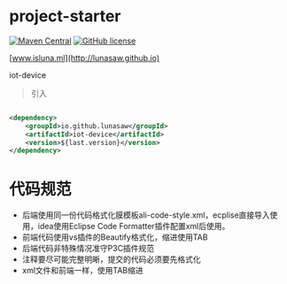 # project-starter

[![Maven Central](https://img.shields.io/maven-central/v/io.github.lunasaw/project-starter)](https://mvnrepository.com/artifact/io.github.lunasaw/project-starter)
[![GitHub license](https://img.shields.io/badge/MIT_License-blue.svg)](https://raw.githubusercontent.com/lunasaw/project-starter/master/LICENSE)

[www.isluna.ml](http://lunasaw.github.io)

iot-device



> 引入

```xml

<dependency>
    <groupId>io.github.lunasaw</groupId>
    <artifactId>iot-device</artifactId>
    <version>${last.version}</version>
</dependency>
```

# 代码规范

- 后端使用同一份代码格式化膜模板ali-code-style.xml，ecplise直接导入使用，idea使用Eclipse Code Formatter插件配置xml后使用。
- 前端代码使用vs插件的Beautify格式化，缩进使用TAB
- 后端代码非特殊情况准守P3C插件规范
- 注释要尽可能完整明晰，提交的代码必须要先格式化
- xml文件和前端一样，使用TAB缩进

